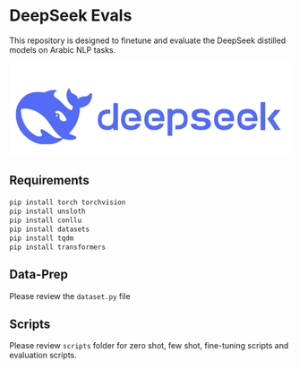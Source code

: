 # DeepSeek Evals

This repository is designed to finetune and evaluate the DeepSeek distilled models on Arabic NLP tasks.

<img src="/fig/ds.png">

## Requirements
```
pip install torch torchvision
pip install unsloth
pip install conllu
pip install datasets
pip install tqdm
pip install transformers
```

## Data-Prep
Please review the `dataset.py` file

## Scripts
Please review `scripts` folder for zero shot, few shot, fine-tuning scripts and evaluation scripts.